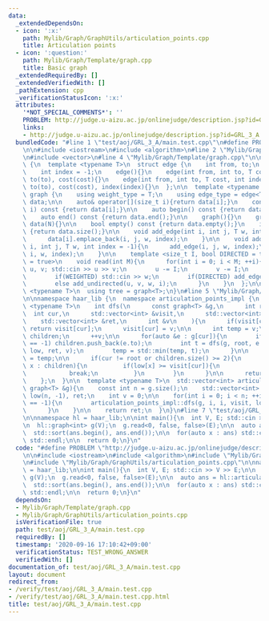 ```yaml
---
data:
  _extendedDependsOn:
  - icon: ':x:'
    path: Mylib/Graph/GraphUtils/articulation_points.cpp
    title: Articulation points
  - icon: ':question:'
    path: Mylib/Graph/Template/graph.cpp
    title: Basic graph
  _extendedRequiredBy: []
  _extendedVerifiedWith: []
  _pathExtension: cpp
  _verificationStatusIcon: ':x:'
  attributes:
    '*NOT_SPECIAL_COMMENTS*': ''
    PROBLEM: http://judge.u-aizu.ac.jp/onlinejudge/description.jsp?id=GRL_3_A
    links:
    - http://judge.u-aizu.ac.jp/onlinejudge/description.jsp?id=GRL_3_A
  bundledCode: "#line 1 \"test/aoj/GRL_3_A/main.test.cpp\"\n#define PROBLEM \"http://judge.u-aizu.ac.jp/onlinejudge/description.jsp?id=GRL_3_A\"\
    \n\n#include <iostream>\n#include <algorithm>\n#line 2 \"Mylib/Graph/Template/graph.cpp\"\
    \n#include <vector>\n#line 4 \"Mylib/Graph/Template/graph.cpp\"\n\nnamespace haar_lib\
    \ {\n  template <typename T>\n  struct edge {\n    int from, to;\n    T cost;\n\
    \    int index = -1;\n    edge(){}\n    edge(int from, int to, T cost): from(from),\
    \ to(to), cost(cost){}\n    edge(int from, int to, T cost, int index): from(from),\
    \ to(to), cost(cost), index(index){}\n  };\n\n  template <typename T>\n  struct\
    \ graph {\n    using weight_type = T;\n    using edge_type = edge<T>;\n\n    std::vector<std::vector<edge<T>>>\
    \ data;\n\n    auto& operator[](size_t i){return data[i];}\n    const auto& operator[](size_t\
    \ i) const {return data[i];}\n\n    auto begin() const {return data.begin();}\n\
    \    auto end() const {return data.end();}\n\n    graph(){}\n    graph(int N):\
    \ data(N){}\n\n    bool empty() const {return data.empty();}\n    int size() const\
    \ {return data.size();}\n\n    void add_edge(int i, int j, T w, int index = -1){\n\
    \      data[i].emplace_back(i, j, w, index);\n    }\n\n    void add_undirected(int\
    \ i, int j, T w, int index = -1){\n      add_edge(i, j, w, index);\n      add_edge(j,\
    \ i, w, index);\n    }\n\n    template <size_t I, bool DIRECTED = true, bool WEIGHTED\
    \ = true>\n    void read(int M){\n      for(int i = 0; i < M; ++i){\n        int\
    \ u, v; std::cin >> u >> v;\n        u -= I;\n        v -= I;\n        T w = 1;\n\
    \        if(WEIGHTED) std::cin >> w;\n        if(DIRECTED) add_edge(u, v, w, i);\n\
    \        else add_undirected(u, v, w, i);\n      }\n    }\n  };\n\n  template\
    \ <typename T>\n  using tree = graph<T>;\n}\n#line 5 \"Mylib/Graph/GraphUtils/articulation_points.cpp\"\
    \n\nnamespace haar_lib {\n  namespace articulation_points_impl {\n    template\
    \ <typename T>\n    int dfs(\n      const graph<T> &g,\n      int root,\n    \
    \  int cur,\n      std::vector<int> &visit,\n      std::vector<int> &low,\n  \
    \    std::vector<int> &ret,\n      int &v\n    ){\n      if(visit[cur] != -1)\
    \ return visit[cur];\n      visit[cur] = v;\n\n      int temp = v;\n      std::vector<int>\
    \ children;\n      ++v;\n\n      for(auto &e : g[cur]){\n        if(visit[e.to]\
    \ == -1) children.push_back(e.to);\n        int t = dfs(g, root, e.to, visit,\
    \ low, ret, v);\n        temp = std::min(temp, t);\n      }\n\n      low[cur]\
    \ = temp;\n\n      if(cur != root or children.size() >= 2){\n        for(auto\
    \ x : children){\n          if(low[x] >= visit[cur]){\n            ret.push_back(cur);\n\
    \            break;\n          }\n        }\n      }\n\n      return low[cur];\n\
    \    };\n  }\n\n  template <typename T>\n  std::vector<int> articulation_points(const\
    \ graph<T> &g){\n    const int n = g.size();\n    std::vector<int> visit(n, -1),\
    \ low(n, -1), ret;\n    int v = 0;\n\n    for(int i = 0; i < n; ++i){\n      if(visit[i]\
    \ == -1){\n        articulation_points_impl::dfs(g, i, i, visit, low, ret, v);\n\
    \      }\n    }\n\n    return ret;\n  }\n}\n#line 7 \"test/aoj/GRL_3_A/main.test.cpp\"\
    \n\nnamespace hl = haar_lib;\n\nint main(){\n  int V, E; std::cin >> V >> E;\n\
    \n  hl::graph<int> g(V);\n  g.read<0, false, false>(E);\n\n  auto ans = hl::articulation_points(g);\n\
    \  std::sort(ans.begin(), ans.end());\n\n  for(auto x : ans) std::cout << x <<\
    \ std::endl;\n\n  return 0;\n}\n"
  code: "#define PROBLEM \"http://judge.u-aizu.ac.jp/onlinejudge/description.jsp?id=GRL_3_A\"\
    \n\n#include <iostream>\n#include <algorithm>\n#include \"Mylib/Graph/Template/graph.cpp\"\
    \n#include \"Mylib/Graph/GraphUtils/articulation_points.cpp\"\n\nnamespace hl\
    \ = haar_lib;\n\nint main(){\n  int V, E; std::cin >> V >> E;\n\n  hl::graph<int>\
    \ g(V);\n  g.read<0, false, false>(E);\n\n  auto ans = hl::articulation_points(g);\n\
    \  std::sort(ans.begin(), ans.end());\n\n  for(auto x : ans) std::cout << x <<\
    \ std::endl;\n\n  return 0;\n}\n"
  dependsOn:
  - Mylib/Graph/Template/graph.cpp
  - Mylib/Graph/GraphUtils/articulation_points.cpp
  isVerificationFile: true
  path: test/aoj/GRL_3_A/main.test.cpp
  requiredBy: []
  timestamp: '2020-09-16 17:10:42+09:00'
  verificationStatus: TEST_WRONG_ANSWER
  verifiedWith: []
documentation_of: test/aoj/GRL_3_A/main.test.cpp
layout: document
redirect_from:
- /verify/test/aoj/GRL_3_A/main.test.cpp
- /verify/test/aoj/GRL_3_A/main.test.cpp.html
title: test/aoj/GRL_3_A/main.test.cpp
---
```

